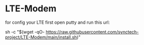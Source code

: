 # LTE-Modem
for config your LTE first open putty and run this url:

sh -c "$(wget -qO- https://raw.githubusercontent.com/synctech-project/LTE-Modem/main/install.sh)"
